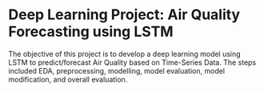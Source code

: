 # Deep Learning Project: Air Quality Forecasting using LSTM
The objective of this project is to develop a deep learning model using LSTM to predict/forecast Air Quality based on Time-Series Data. The steps included EDA, preprocessing, modelling, model evaluation, model modification, and overall evaluation.

